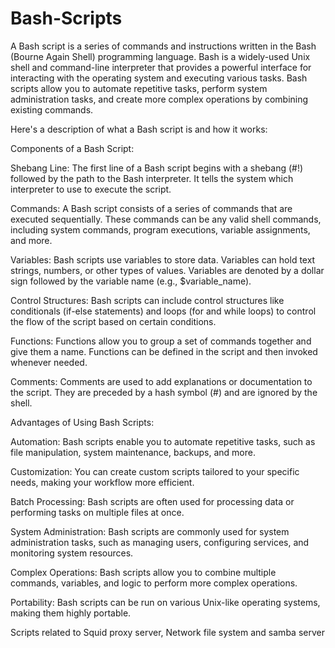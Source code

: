 # Bash-Scripts

A Bash script is a series of commands and instructions written in the Bash (Bourne Again Shell) programming language. Bash is a widely-used Unix shell and command-line interpreter that provides a powerful interface for interacting with the operating system and executing various tasks. Bash scripts allow you to automate repetitive tasks, perform system administration tasks, and create more complex operations by combining existing commands.

Here's a description of what a Bash script is and how it works:

Components of a Bash Script:

Shebang Line: The first line of a Bash script begins with a shebang (#!) followed by the path to the Bash interpreter. It tells the system which interpreter to use to execute the script.

Commands: A Bash script consists of a series of commands that are executed sequentially. These commands can be any valid shell commands, including system commands, program executions, variable assignments, and more.

Variables: Bash scripts use variables to store data. Variables can hold text strings, numbers, or other types of values. Variables are denoted by a dollar sign followed by the variable name (e.g., $variable_name).

Control Structures: Bash scripts can include control structures like conditionals (if-else statements) and loops (for and while loops) to control the flow of the script based on certain conditions.

Functions: Functions allow you to group a set of commands together and give them a name. Functions can be defined in the script and then invoked whenever needed.

Comments: Comments are used to add explanations or documentation to the script. They are preceded by a hash symbol (#) and are ignored by the shell.

Advantages of Using Bash Scripts:

Automation: Bash scripts enable you to automate repetitive tasks, such as file manipulation, system maintenance, backups, and more.

Customization: You can create custom scripts tailored to your specific needs, making your workflow more efficient.

Batch Processing: Bash scripts are often used for processing data or performing tasks on multiple files at once.

System Administration: Bash scripts are commonly used for system administration tasks, such as managing users, configuring services, and monitoring system resources.

Complex Operations: Bash scripts allow you to combine multiple commands, variables, and logic to perform more complex operations.

Portability: Bash scripts can be run on various Unix-like operating systems, making them highly portable.

Scripts related to Squid proxy server, Network file system and samba server 
